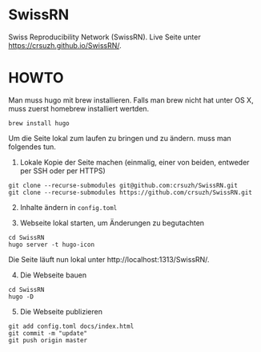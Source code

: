# SwissRN
Swiss Reproducibility Network (SwissRN). Live Seite unter https://crsuzh.github.io/SwissRN/.

# HOWTO

Man muss hugo mit brew installieren. Falls man brew nicht hat unter OS X, muss zuerst homebrew installiert wertden.

```
brew install hugo
```

Um die Seite lokal zum laufen zu bringen und zu ändern. muss man folgendes tun.

1. Lokale Kopie der Seite machen (einmalig, einer von beiden, entweder per SSH oder per HTTPS)

```
git clone --recurse-submodules git@github.com:crsuzh/SwissRN.git
git clone --recurse-submodules https://github.com/crsuzh/SwissRN.git
```
2. Inhalte ändern in `config.toml` 

3. Webseite lokal starten, um Änderungen zu begutachten
```
cd SwissRN
hugo server -t hugo-icon
```

Die Seite läuft nun lokal unter http://localhost:1313/SwissRN/.

4. Die Webseite bauen

```
cd SwissRN
hugo -D
```

5. Die Webseite publizieren

```
git add config.toml docs/index.html 
git commit -m "update"
git push origin master
```
